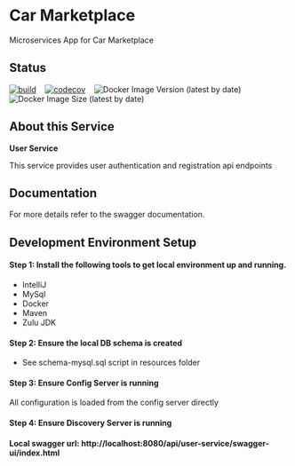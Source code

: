 # Car Marketplace

Microservices App for Car Marketplace

## Status

[![build](https://github.com/geekymon2/carmarketplace-user-svc/actions/workflows/build.yml/badge.svg)](https://github.com/geekymon2/carmarketplace-user-svc/actions/workflows/build.yml) &nbsp;&nbsp; [![codecov](https://codecov.io/gh/geekymon2/carmarketplace-user-svc/branch/main/graph/badge.svg?token=LH7ATDIHTB)](https://codecov.io/gh/geekymon2/carmarketplace-user-svc) &nbsp;&nbsp; ![Docker Image Version (latest by date)](https://img.shields.io/docker/v/geekymon2/cm-user-svc) &nbsp;&nbsp; ![Docker Image Size (latest by date)](https://img.shields.io/docker/image-size/geekymon2/cm-user-svc)

## About this Service

**User Service**

This service provides user authentication and registration api endpoints

## Documentation

For more details refer to the swagger documentation.

## Development Environment Setup

#### Step 1: Install the following tools to get local environment up and running.
* IntelliJ
* MySql
* Docker
* Maven
* Zulu JDK

#### Step 2: Ensure the local DB schema is created
* See schema-mysql.sql script in resources folder

#### Step 3: Ensure Config Server is running
All configuration is loaded from the config server directly

#### Step 4: Ensure Discovery Server is running

#### Local swagger url: http://localhost:8080/api/user-service/swagger-ui/index.html